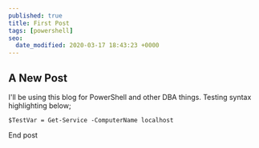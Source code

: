 ```yaml
---
published: true
title: First Post
tags: [powershell]
seo:
  date_modified: 2020-03-17 18:43:23 +0000
---
```


## A New Post

I'll be using this blog for PowerShell and other DBA things. Testing syntax highlighting below;

`$TestVar = Get-Service -ComputerName localhost`

End post
